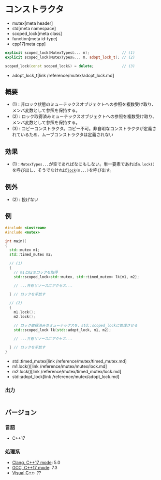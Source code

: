 # コンストラクタ
* mutex[meta header]
* std[meta namespace]
* scoped_lock[meta class]
* function[meta id-type]
* cpp17[meta cpp]

```cpp
explicit scoped_lock(MutexTypes&... m);               // (1)
explicit scoped_lock(MutexTypes&... m, adopt_lock_t); // (2)

scoped_lock(const scoped_lock&) = delete;             // (3)
```
* adopt_lock_t[link /reference/mutex/adopt_lock.md]

## 概要
- (1) : 非ロック状態のミューテックスオブジェクトへの参照を複数受け取り、メンバ変数として参照を保持する。
- (2) : ロック取得済みミューテックスオブジェクトへの参照を複数受け取り、メンバ変数として参照を保持する。
- (3) : コピーコンストラクタ。コピー不可。非自明なコンストラクタが定義されているため、ムーブコンストラクタは定義されない


## 効果
- (1) : `MutexTypes...`が空であればなにもしない。単一要素であれば`m.lock()`を呼び出し、そうでなければ[`lock`](/reference/mutex/lock.md)`(m...)`を呼び出す。


## 例外
- (2) : 投げない


## 例
```cpp example
#include <iostream>
#include <mutex>

int main()
{
  std::mutex m1;
  std::timed_mutex m2;

  // (1)
  {
    // m1とm2のロックを取得
    std::scoped_lock<std::mutex, std::timed_mutex> lk{m1, m2};

    // ...共有リソースにアクセス...

  } // ロックを手放す

  // (2)
  {
    m1.lock();
    m2.lock();

    // ロック取得済みのミューテックスを、std::scoped_lockに管理させる
    std::scoped_lock lk(std::adopt_lock, m1, m2);

    // ...共有リソースにアクセス...

  } // ロックを手放す
}
```
* std::timed_mutex[link /reference/mutex/timed_mutex.md]
* m1.lock()[link /reference/mutex/mutex/lock.md]
* m2.lock()[link /reference/mutex/timed_mutex/lock.md]
* std::adopt_lock[link /reference/mutex/adopt_lock.md]

### 出力
```
```

## バージョン
### 言語
- C++17

### 処理系
- [Clang, C++17 mode](/implementation.md#clang): 5.0
- [GCC, C++17 mode](/implementation.md#gcc): 7.3
- [Visual C++](/implementation.md#visual_cpp): ??
